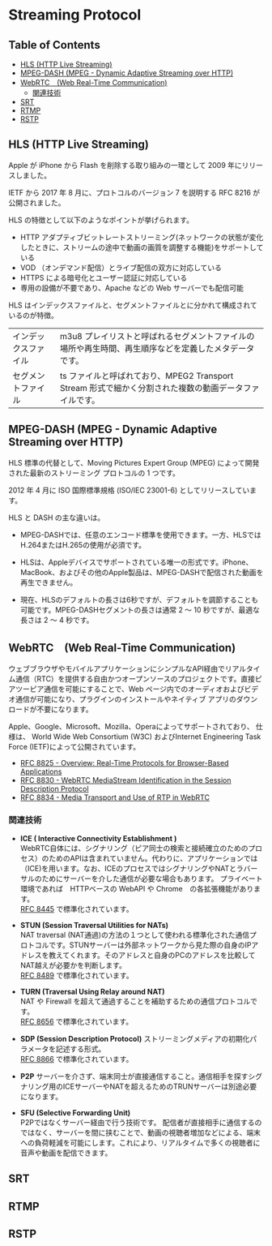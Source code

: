 # Streaming Protocol

## Table of Contents <!-- omit in toc -->

- [HLS (HTTP Live Streaming)](#hls-http-live-streaming)
- [MPEG-DASH (MPEG - Dynamic Adaptive Streaming over HTTP)](#mpeg-dash-mpeg---dynamic-adaptive-streaming-over-http)
- [WebRTC　(Web Real-Time Communication)](#webrtcweb-real-time-communication)
  - [関連技術](#関連技術)
- [SRT](#srt)
- [RTMP](#rtmp)
- [RSTP](#rstp)

<!-- spell-checker: words RTMP -->
<!-- spell-checker: words RSTP -->

## HLS (HTTP Live Streaming)

Apple が iPhone から Flash を削除する取り組みの一環として 2009 年にリリースしました。

IETF から 2017 年 8 月に、プロトコルのバージョン 7 を説明する RFC 8216 が公開されました。

HLS の特徴として以下のようなポイントが挙げられます。

- HTTP アダプティブビットレートストリーミング(ネットワークの状態が変化したときに、ストリームの途中で動画の画質を調整する機能)をサポートしている
- VOD （オンデマンド配信）とライブ配信の双方に対応している
- HTTPS による暗号化とユーザー認証に対応している
- 専用の設備が不要であり、Apache などの Web サーバーでも配信可能

HLS はインデックスファイルと、セグメントファイルとに分かれて構成されているのが特徴。

|                      |                                                                                                        |
| -------------------- | ------------------------------------------------------------------------------------------------------ |
| インデックスファイル | m3u8 プレイリストと呼ばれるセグメントファイルの場所や再生時間、再生順序などを定義したメタデータです。  |
| セグメントファイル   | ts ファイルと呼ばれており、MPEG2 Transport Stream 形式で細かく分割された複数の動画データファイルです。 |

## MPEG-DASH (MPEG - Dynamic Adaptive Streaming over HTTP)

HLS 標準の代替として、Moving Pictures Expert Group (MPEG) によって開発された最新のストリーミング プロトコルの 1 つです。

2012 年 4 月に ISO 国際標準規格 (ISO/IEC 23001-6) としてリリースしています。

HLS と DASH の主な違いは。

- MPEG-DASHでは、任意のエンコード標準を使用できます。一方、HLSではH.264またはH.265の使用が必須です。

- HLSは、Appleデバイスでサポートされている唯一の形式です。iPhone、MacBook、およびその他のApple製品は、MPEG-DASHで配信された動画を再生できません。

- 現在、HLSのデフォルトの長さは6秒ですが、デフォルトを調節することも可能です。MPEG-DASHセグメントの長さは通常 2 ～ 10 秒ですが、最適な長さは 2 ～ 4 秒です。

## WebRTC　(Web Real-Time Communication)

ウェブブラウザやモバイルアプリケーションにシンプルなAPI経由でリアルタイム通信（RTC）を提供する自由かつオープンソースのプロジェクトです。直接ピアツーピア通信を可能にすることで、Web ページ内でのオーディオおよびビデオ通信が可能になり、プラグインのインストールやネイティブ アプリのダウンロードが不要になります。

Apple、Google、Microsoft、Mozilla、Operaによってサポートされており、
仕様は、 World Wide Web Consortium (W3C) およびInternet Engineering Task Force (IETF)によって公開されています。

- [RFC 8825 - Overview: Real-Time Protocols for Browser-Based Applications](https://tex2e.github.io/rfc-translater/html/rfc8825.html)
- [RFC 8830 - WebRTC MediaStream Identification in the Session Description Protocol](https://tex2e.github.io/rfc-translater/html/rfc8830.html)
- [RFC 8834 - Media Transport and Use of RTP in WebRTC](https://tex2e.github.io/rfc-translater/html/rfc8834.html)

### 関連技術

- **ICE ( Interactive Connectivity Establishment )**  
WebRTC自体には、シグナリング（ピア同士の検索と接続確立のためのプロセス）のためのAPIは含まれていません。代わりに、アプリケーションでは（ICE)を用います。なお、ICEのプロセスではシグナリングやNATとラバーサルのためにサーバーを介した通信が必要な場合もあります。
プライベート環境であれば　HTTPベースの WebAPI や Chrome　の各拡張機能があります。  
[RFC 8445](https://tex2e.github.io/rfc-translater/html/rfc8445.html) で標準化されています。

- **STUN (Session Traversal Utilities for NATs)**  
NAT traversal (NAT通過)の方法の１つとして使われる標準化された通信プロトコルです。STUNサーバーは外部ネットワークから見た際の自身のIPアドレスを教えてくれます。そのアドレスと自身のPCのアドレスを比較してNAT越えが必要かを判断します。  
[RFC 8489](https://tex2e.github.io/rfc-translater/html/rfc8489.html) で標準化されています。

- **TURN (Traversal Using Relay around NAT)**  
NAT や Firewall を超えて通過することを補助するための通信プロトコルです。  
[RFC 8656](https://tex2e.github.io/rfc-translater/html/rfc8656.html) で標準化されています。

- **SDP (Session Description Protocol)**
ストリーミングメディアの初期化パラメータを記述する形式。  
[RFC 8866](https://tex2e.github.io/rfc-translater/html/rfc8866.html) で標準化されています。

- **P2P**
サーバーを介さず、端末同士が直接通信すること。通信相手を探すシグナリング用のICEサーバーやNATを超えるためのTRUNサーバーは別途必要になります。

- **SFU (Selective Forwarding Unit)**  
P2Pではなくサーバー経由で行う技術です。
配信者が直接相手に通信するのではなく、サーバーを間に挟むことで、動画の視聴者増加などによる、端末への負荷軽減を可能にします。これにより、リアルタイムで多くの視聴者に音声や動画を配信できます。

## SRT

## RTMP

## RSTP
